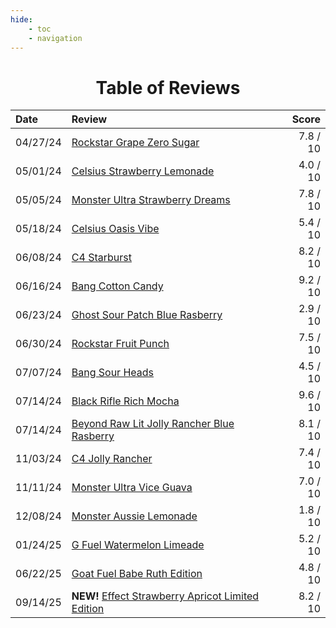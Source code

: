 ```yaml
---
hide:
    - toc
    - navigation
---
```


<h1 style="text-align: center;">Table of Reviews</h1>

| Date     | Review                                                                                                     | Score    |
| :------- | :--------------------------------------------------------------------------------------------------------- | -------: |
| 04/27/24 | [Rockstar Grape Zero Sugar](reviews/posts/rockstar_grape_zero_sugar.md)                                    | 7.8 / 10 |
| 05/01/24 | [Celsius Strawberry Lemonade](reviews/posts/celsius_strawberry_lemonade.md)                                | 4.0 / 10 |
| 05/05/24 | [Monster Ultra Strawberry Dreams](reviews/posts/monster_ultra_strawberry_dreams.md)                        | 7.8 / 10 |
| 05/18/24 | [Celsius Oasis Vibe](reviews/posts/celsius_oasis_vibe.md)                                                  | 5.4 / 10 |
| 06/08/24 | [C4 Starburst](reviews/posts/c4_starburst.md)                                                              | 8.2 / 10 |
| 06/16/24 | [Bang Cotton Candy](reviews/posts/bang_cotton_candy.md)                                                    | 9.2 / 10 |
| 06/23/24 | [Ghost Sour Patch Blue Rasberry](reviews/posts/ghost_sour_patch_blue_raspberry.md)                         | 2.9 / 10 |
| 06/30/24 | [Rockstar Fruit Punch](reviews/posts/rockstar_fruit_punch.md)                                              | 7.5 / 10 |
| 07/07/24 | [Bang Sour Heads](reviews/posts/bang_sour_heads.md)                                                        | 4.5 / 10 |
| 07/14/24 | [Black Rifle Rich Mocha](reviews/posts/black_rifle_rich_mocha.md)                                          | 9.6 / 10 |
| 07/14/24 | [Beyond Raw Lit Jolly Rancher Blue Rasberry](reviews/posts/beyond_raw_lit_jolly_rancher_blue_raspberry.md) | 8.1 / 10 |
| 11/03/24 | [C4 Jolly Rancher](reviews/posts/c4_jolly_rancher.md)                                                      | 7.4 / 10 |
| 11/11/24 | [Monster Ultra Vice Guava](reviews/posts/monster_ultra_vice_guava.md)                                      | 7.0 / 10 |
| 12/08/24 | [Monster Aussie Lemonade](reviews/posts/monster_aussie_lemonade.md)                                        | 1.8 / 10 |
| 01/24/25 | [G Fuel Watermelon Limeade](reviews/posts/g_fuel_watermelon_limeade.md)                                    | 5.2 / 10 |
| 06/22/25 | [Goat Fuel Babe Ruth Edition](reviews/posts/goat_fuel_babe_ruth_edition.md)                       | 4.8 / 10 |
| 09/14/25 | **NEW!** [Effect Strawberry Apricot Limited Edition](reviews/posts/effect_strawberry_apricot.md)                       | 8.2 / 10 |



